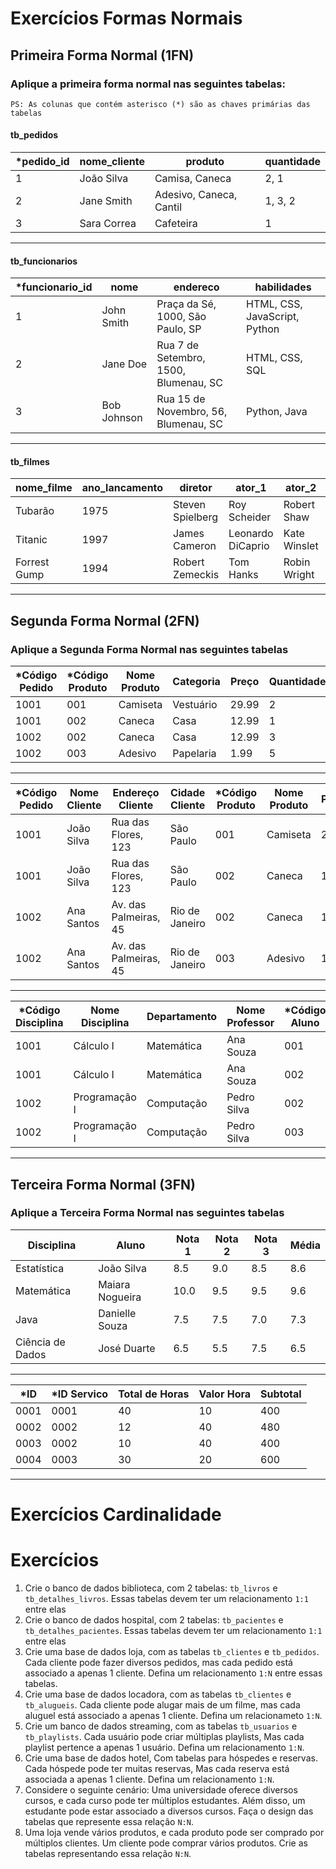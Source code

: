 # Exercícios Formas Normais

## Primeira Forma Normal (1FN)

### Aplique a primeira forma normal nas seguintes tabelas:

```
PS: As colunas que contém asterisco (*) são as chaves primárias das tabelas
```

#### tb_pedidos

| *pedido_id | nome_cliente  | produto                  | quantidade |
|-----------|---------------|--------------------------|------------|
| 1         | João Silva    | Camisa, Caneca           | 2, 1       |
| 2         | Jane Smith    | Adesivo, Caneca, Cantil  | 1, 3, 2    |
| 3         | Sara Correa   | Cafeteira                | 1          |

---

#### tb_funcionarios

| *funcionario_id | nome          | endereco                               | habilidades                    |
|----------------|---------------|----------------------------------------|--------------------------------|
| 1              | John Smith    | Praça da Sé, 1000, São Paulo, SP       | HTML, CSS, JavaScript, Python  |
| 2              | Jane Doe      | Rua 7 de Setembro, 1500, Blumenau, SC  | HTML, CSS, SQL                 |
| 3              | Bob Johnson   | Rua 15 de Novembro, 56, Blumenau, SC   | Python, Java                   |

---

#### tb_filmes

| nome_filme   | ano_lancamento | diretor              | ator_1            | ator_2            | ator_3            |
|--------------|----------------|----------------------|-------------------|-------------------|-------------------|
| Tubarão      | 1975           | Steven Spielberg     | Roy Scheider      | Robert Shaw       | Richard Dreyfuss  |
| Titanic      | 1997           | James Cameron        | Leonardo DiCaprio | Kate Winslet      | Billy Zane        |
| Forrest Gump | 1994           | Robert Zemeckis      | Tom Hanks         | Robin Wright      | Gary Sinise       |

---

## Segunda Forma Normal (2FN)

### Aplique a Segunda Forma Normal nas seguintes tabelas

| *Código Pedido | *Código Produto | Nome Produto | Categoria | Preço | Quantidade |
|---------------|----------------|--------------|-----------|-------|------------|
| 1001          | 001            | Camiseta     | Vestuário | 29.99 | 2          |
| 1001          | 002            | Caneca       | Casa      | 12.99 | 1          |
| 1002          | 002            | Caneca       | Casa      | 12.99 | 3          |
| 1002          | 003            | Adesivo      | Papelaria | 1.99  | 5          |

---

| *Código Pedido | Nome Cliente | Endereço Cliente      | Cidade Cliente | *Código Produto | Nome Produto | Preço |
|---------------|--------------|-----------------------|----------------|----------------|--------------|-------|
| 1001          | João Silva   | Rua das Flores, 123   | São Paulo      | 001            | Camiseta     | 29.99 |
| 1001          | João Silva   | Rua das Flores, 123   | São Paulo      | 002            | Caneca       | 12.99 |
| 1002          | Ana Santos   | Av. das Palmeiras, 45 | Rio de Janeiro | 002            | Caneca       | 12.99 |
| 1002          | Ana Santos   | Av. das Palmeiras, 45 | Rio de Janeiro | 003            | Adesivo      | 1.99  |

---

| *Código Disciplina | Nome Disciplina      | Departamento | Nome Professor | *Código Aluno   | Nome Aluno  | Nota |
|-------------------|----------------------|--------------|----------------|----------------|-------------|------|
| 1001              | Cálculo I            | Matemática   | Ana Souza      | 001            | João Silva  | 8.0  |
| 1001              | Cálculo I            | Matemática   | Ana Souza      | 002            | Ana Santos  | 6.5  |
| 1002              | Programação I        | Computação   | Pedro Silva    | 002            | Ana Santos  | 9.0  |
| 1002              | Programação I        | Computação   | Pedro Silva    | 003            | Carlos Lima | 7.5  |

---

## Terceira Forma Normal (3FN)

### Aplique a Terceira Forma Normal nas seguintes tabelas

| Disciplina       | Aluno           | Nota 1 | Nota 2 | Nota 3 | Média |
|------------------|-----------------|--------|--------|--------|-------|
| Estatística      | João Silva      | 8.5    | 9.0    | 8.5    | 8.6   |
| Matemática       | Maiara Nogueira | 10.0   | 9.5    | 9.5    | 9.6   |
| Java             | Danielle Souza  | 7.5    | 7.5    | 7.0    | 7.3   |
| Ciência de Dados | José Duarte     | 6.5    | 5.5    | 7.5    | 6.5   |

---

| *ID   | *ID Servico | Total de Horas | Valor Hora | Subtotal |
|------|------------|----------------|------------|----------|
| 0001 | 0001       | 40             | 10         | 400      |
| 0002 | 0002       | 12             | 40         | 480      |
| 0003 | 0002       | 10             | 40         | 400      |
| 0004 | 0003       | 30             | 20         | 600      |

---

# Exercícios Cardinalidade

# Exercícios

1. Crie o banco de dados biblioteca, com 2 tabelas: `tb_livros` e `tb_detalhes_livros`. Essas tabelas devem ter um relacionamento `1:1` entre elas
2. Crie o banco de dados hospital, com 2 tabelas: `tb_pacientes` e `tb_detalhes_pacientes`. Essas tabelas devem ter um relacionamento `1:1` entre elas
3.  Crie uma base de dados loja, com as tabelas `tb_clientes` e `tb_pedidos`. Cada cliente pode fazer diversos pedidos, mas cada pedido está associado a apenas 1 cliente. Defina um relacionamento `1:N` entre essas tabelas.
4.  Crie uma base de dados locadora, com as tabelas `tb_clientes` e `tb_alugueis`. Cada cliente pode alugar mais de um filme, mas cada aluguel está associado a apenas 1 cliente. Defina um relacionameto `1:N`.
5.  Crie um banco de dados streaming, com as tabelas `tb_usuarios` e `tb_playlists`. Cada usuário pode criar múltiplas playlists, Mas cada playlist pertence a apenas 1 usuário. Defina um relacionamento `1:N`.
6.  Crie uma base de dados hotel, Com tabelas para hóspedes e reservas. Cada hóspede pode ter muitas reservas, Mas cada reserva está associada a apenas 1 cliente. Defina um relacionamento `1:N`.
7. Considere o seguinte cenário: Uma universidade oferece diversos cursos, e cada curso pode ter múltiplos estudantes. Além disso, um estudante pode estar associado a diversos cursos. Faça o design das tabelas que represente essa relação `N:N`.
8. Uma loja vende vários produtos, e cada produto pode ser comprado por múltiplos clientes. Um cliente pode comprar vários produtos. Crie as tabelas representando essa relação `N:N`.